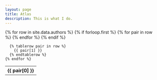 ```yaml
---
layout: page
title: Atlas
description: This is what I do.
---
```

<table>
    {% for row in site.data.authors %}
      {% if forloop.first %}
      <tr>
        {% for pair in row %}
          <th>{{ pair[0] }}</th>
        {% endfor %}
      </tr>
      {% endif %}
  
      {% tablerow pair in row %}
        {{ pair[1] }}
      {% endtablerow %}
    {% endfor %}
  </table>
